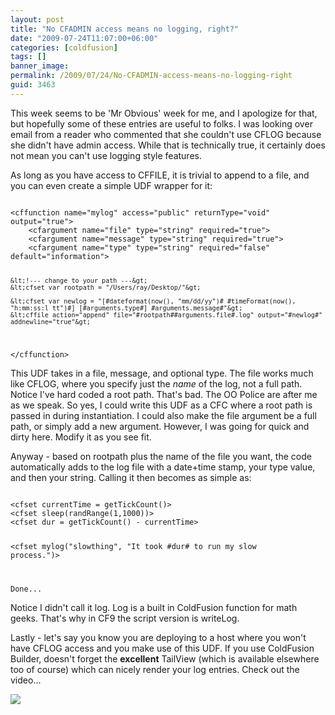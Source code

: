 ```yaml
---
layout: post
title: "No CFADMIN access means no logging, right?"
date: "2009-07-24T11:07:00+06:00"
categories: [coldfusion]
tags: []
banner_image: 
permalink: /2009/07/24/No-CFADMIN-access-means-no-logging-right
guid: 3463
---
```


This week seems to be 'Mr Obvious' week for me, and I apologize for that, but hopefully some of these entries are useful to folks. I was looking over email from a reader who commented that she couldn't use CFLOG because she didn't have admin access. While that is technically true, it certainly does not mean you can't use logging style features. 

As long as you have access to CFFILE, it is trivial to append to a file, and you can even create a simple UDF wrapper for it:
<!--more-->
<code>
&lt;cffunction name="mylog" access="public" returnType="void" output="true"&gt;
	&lt;cfargument name="file" type="string" required="true"&gt;
	&lt;cfargument name="message" type="string" required="true"&gt;
	&lt;cfargument name="type" type="string" required="false" default="information"&gt;
	
	&lt;!--- change to your path ---&gt;
	&lt;cfset var rootpath = "/Users/ray/Desktop/"&gt;
	
	&lt;cfset var newlog = "[#dateformat(now(), "mm/dd/yy")# #timeFormat(now(), "h:mm:ss:l tt")#] [#arguments.type#] #arguments.message#"&gt;
	&lt;cffile action="append" file="#rootpath##arguments.file#.log" output="#newlog#" addnewline="true"&gt;
	
&lt;/cffunction&gt;
</code>

This UDF takes in a file, message, and optional type. The file works much like CFLOG, where you specify just the <i>name</i> of the log, not a full path. Notice I've hard coded a root path. That's bad. The OO Police are after me as we speak. So yes, I could write this UDF as a CFC where a root path is passed in during instantiation. I could also make the file argument be a full path, or simply add a new argument. However, I was going for quick and dirty here. Modify it as you see fit.

Anyway - based on rootpath plus the name of the file you want, the code automatically adds to the log file with a date+time stamp, your type value, and then your string. Calling it then becomes as simple as:

<code>
&lt;cfset currentTime = getTickCount()&gt;
&lt;cfset sleep(randRange(1,1000))&gt;
&lt;cfset dur = getTickCount() - currentTime&gt;

&lt;cfset mylog("slowthing", "It took #dur# to run my slow process.")&gt;

Done...
</code>

Notice I didn't call it log. Log is a built in ColdFusion function for math geeks. That's why in CF9 the script version is writeLog. 

Lastly - let's say you know you are deploying to a host where you won't have CFLOG access and you make use of this UDF. If you use ColdFusion Builder, doesn't forget the <b>excellent</b> TailView (which is available elsewhere too of course) which can nicely render your log entries. Check out the video...

<a href="http://www.raymondcamden.com/images/videos/cfb.swf"><img src="https://static.raymondcamden.com/images/cfjedi/Picture 57.png" /></a>